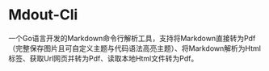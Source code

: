 # Mdout-Cli
一个Go语言开发的Markdown命令行解析工具，支持将Markdown直接转为Pdf（完整保存图片且可自定义主题与代码语法高亮主题）、将Markdown解析为Html标签、获取Url网页并转为Pdf、读取本地Html文件转为Pdf。
